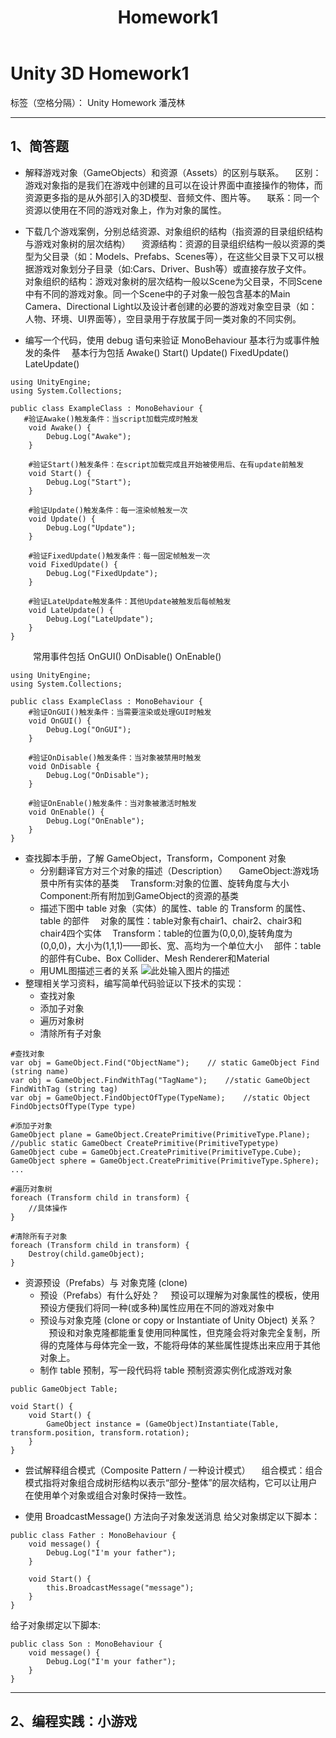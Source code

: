 ﻿---
title: Homework1
layout: post
---

# Unity 3D Homework1

标签（空格分隔）： Unity Homework 潘茂林

---

## 1、简答题
 - 解释游戏对象（GameObjects）和资源（Assets）的区别与联系。
&emsp;区别：游戏对象指的是我们在游戏中创建的且可以在设计界面中直接操作的物体，而资源更多指的是从外部引入的3D模型、音频文件、图片等。
&emsp;联系：同一个资源以使用在不同的游戏对象上，作为对象的属性。  

 - 下载几个游戏案例，分别总结资源、对象组织的结构（指资源的目录组织结构与游戏对象树的层次结构）
&emsp;资源结构：资源的目录组织结构一般以资源的类型为父目录（如：Models、Prefabs、Scenes等），在这些父目录下又可以根据游戏对象划分子目录（如:Cars、Driver、Bush等）或直接存放子文件。
&emsp;对象组织的结构：游戏对象树的层次结构一般以Scene为父目录，不同Scene中有不同的游戏对象。同一个Scene中的子对象一般包含基本的Main Camera、Directional Light以及设计者创建的必要的游戏对象空目录（如：人物、环境、UI界面等），空目录用于存放属于同一类对象的不同实例。

 - 编写一个代码，使用 debug 语句来验证 MonoBehaviour 基本行为或事件触发的条件
&emsp;基本行为包括 Awake() Start() Update() FixedUpdate() LateUpdate()
```
using UnityEngine;
using System.Collections;
 
public class ExampleClass : MonoBehaviour {
   #验证Awake()触发条件：当script加载完成时触发
    void Awake() {
        Debug.Log("Awake");
    }
     
    #验证Start()触发条件：在script加载完成且开始被使用后、在有update前触发
    void Start() {
        Debug.Log("Start");
    }
    
    #验证Update()触发条件：每一渲染帧触发一次
    void Update() {
        Debug.Log("Update");
    }
    
    #验证FixedUpdate()触发条件：每一固定帧触发一次
    void FixedUpdate() {
        Debug.Log("FixedUpdate");
    }
    
    #验证LateUpdate触发条件：其他Update被触发后每帧触发
    void LateUpdate() {
        Debug.Log("LateUpdate");
    }
}
```
&emsp;	&emsp; 常用事件包括 OnGUI() OnDisable() OnEnable()
```
using UnityEngine;
using System.Collections;

public class ExampleClass : MonoBehaviour {
    #验证OnGUI()触发条件：当需要渲染或处理GUI时触发
    void OnGUI() {
        Debug.Log("OnGUI");
    }
    
    #验证OnDisable()触发条件：当对象被禁用时触发
    void OnDisable {
        Debug.Log("OnDisable");
    }
    
    #验证OnEnable()触发条件：当对象被激活时触发
    void OnEnable() {
        Debug.Log("OnEnable");
    }
}
```
- 查找脚本手册，了解 GameObject，Transform，Component 对象
  - 分别翻译官方对三个对象的描述（Description）
    &emsp;GameObject:游戏场景中所有实体的基类
    &emsp;Transform:对象的位置、旋转角度与大小
    &emsp;Component:所有附加到GameObject的资源的基类
  - 描述下图中 table 对象（实体）的属性、table 的 Transform 的属性、 table 的部件
    &emsp;对象的属性：table对象有chair1、chair2、chair3和chair4四个实体
    &emsp;Transform：table的位置为(0,0,0),旋转角度为(0,0,0)，大小为(1,1,1)——即长、宽、高均为一个单位大小
    &emsp;部件：table的部件有Cube、Box Collider、Mesh Renderer和Material
  - 用UML图描述三者的关系
    ![此处输入图片的描述][1]
- 整理相关学习资料，编写简单代码验证以下技术的实现：
  - 查找对象
  - 添加子对象
  - 遍历对象树
  - 清除所有子对象

```
#查找对象
var obj = GameObject.Find("ObjectName");    // static GameObject Find (string name)
var obj = GameObject.FindWithTag("TagName");    //static GameObject FindWithTag (string tag) 
var obj = GameObject.FindObjectOfType(TypeName);    //static Object FindObjectsOfType(Type type)
 
#添加子对象
GameObject plane = GameObject.CreatePrimitive(PrimitiveType.Plane); //public static GameObect CreatePrimitive(PrimitiveTypetype)
GameObject cube = GameObject.CreatePrimitive(PrimitiveType.Cube);
GameObject sphere = GameObject.CreatePrimitive(PrimitiveType.Sphere);
...

#遍历对象树
foreach (Transform child in transform) {
    //具体操作
}

#清除所有子对象
foreach (Transform child in transform) {
    Destroy(child.gameObject);
}
```

- 资源预设（Prefabs）与 对象克隆 (clone)
  - 预设（Prefabs）有什么好处？
    &emsp;预设可以理解为对象属性的模板，使用预设方便我们将同一种(或多种)属性应用在不同的游戏对象中
  - 预设与对象克隆 (clone or copy or Instantiate of Unity Object) 关系？
    &emsp;预设和对象克隆都能重复使用同种属性，但克隆会将对象完全复制，所得的克隆体与母体完全一致，不能将母体的某些属性提炼出来应用于其他对象上。
  - 制作 table 预制，写一段代码将 table 预制资源实例化成游戏对象
```
public GameObject Table;

void Start() {
    void Start() {
        GameObject instance = (GameObject)Instantiate(Table, transform.position, transform.rotation);  
    }
}
```

- 尝试解释组合模式（Composite Pattern / 一种设计模式）
&emsp;组合模式：组合模式指将对象组合成树形结构以表示“部分-整体”的层次结构，它可以让用户在使用单个对象或组合对象时保持一致性。

- 使用 BroadcastMessage() 方法向子对象发送消息
给父对象绑定以下脚本：
```
public class Father : MonoBehaviour {
    void message() {
        Debug.Log("I'm your father");
    }
    
    void Start() {
        this.BroadcastMessage("message");
    }
}
```

给子对象绑定以下脚本:
```
public class Son : MonoBehaviour {
    void message() {
        Debug.Log("I'm your father");
    }
}
```
---
## 2、编程实践：小游戏

  [1]: http://i2.bvimg.com/638111/51f9b62c3f19aed5s.png